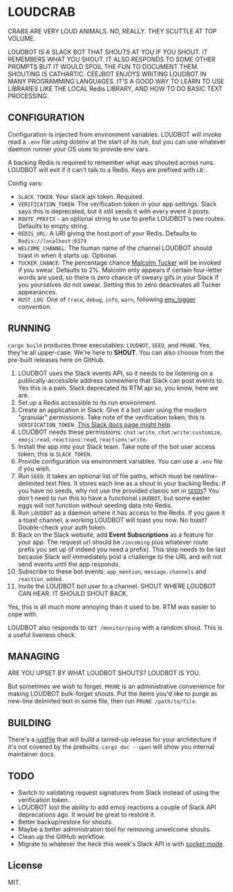 # LOUDCRAB

CRABS ARE VERY LOUD ANIMALS. NO, REALLY. THEY SCUTTLE AT TOP VOLUME.

LOUDBOT IS A SLACK BOT THAT SHOUTS AT YOU IF YOU SHOUT. IT REMEMBERS WHAT YOU SHOUT. IT ALSO RESPONDS TO SOME OTHER PROMPTS BUT IT WOULD SPOIL THE FUN TO DOCUMENT THEM. SHOUTING IS CATHARTIC. CEEJBOT ENJOYS WRITING LOUDBOT IN MANY PROGRAMMING LANGUAGES. IT'S A GOOD WAY TO LEARN TO USE LIBRARIES LIKE THE LOCAL Redis LIBRARY, AND HOW TO DO BASIC TEXT PROCESSING.

## CONFIGURATION

Configuration is injected from environment variables. LOUDBOT will invoke read a `.env` file using dotenv at the start of its run, but you can use whatever daemon runner your OS uses to provide env vars.

A backing Redis is required to remember what was shouted across runs. LOUDBOT will exit if it can't talk to a Redis. Keys are prefixed with `LB:`.

Config vars:

- `SLACK_TOKEN`: Your slack api token. Required.
- `VERIFICATION_TOKEN`: The verification token in your app settings. Slack says this is deprecated, but it still sends it with every event it posts.
- `ROUTE_PREFIX` - an optional string to use to prefix LOUDBOT's two routes. Defaults to empty string.
- `REDIS_URL`: A URI giving the host:port of your Redis. Defaults to `Redis://localhost:6379`
- `WELCOME_CHANNEL`: The human name of the channel LOUDBOT should toast in when it starts up. Optional.
- `TUCKER_CHANCE`: The percentage chance [Malcolm Tucker](https://en.wikipedia.org/wiki/Malcolm_Tucker) will be invoked if you swear. Defaults to 2%. Malcolm only appears if certain four-letter words are used, so there is zero chance of sweary gifs in your Slack if you yourselves do not swear. Setting this to zero deactivates all Tucker appearances.
- `RUST_LOG`: One of `trace`, `debug`, `info`, `warn`, following [env_logger](https://lib.rs/crates/env_logger) convention.

## RUNNING

`cargo build` produces three executables: `LOUDBOT`, `SEED`, and `PRUNE`. Yes, they're all upper-case. We're here to __SHOUT__. You can also choose from the pre-built releases here on GitHub.

1. LOUDBOT uses the Slack events API, so it needs to be listening on a publically-accessible address somewhere that Slack can post events to. Yes this is a pain. Slack deprecated its RTM api so, you know, here we are.
2. Set up a Redis accessible to its run environment.
3. Create an application in Slack. Give it a bot user using the modern "granular" permissions. Take note of the verification token; this is `VERIFICATION_TOKEN`. [This Slack docs page might help](https://api.slack.com/bot-users).
4. LOUDBOT needs these permissions: `chat:write`, `chat:write:customize`, `emoji:read`, `reactions:read`, `reactions:write`.
5. Install the app into your Slack team. Take note of the bot user access token; this is `SLACK_TOKEN`.
6. Provide configuration via environment variables. You can use a `.env` file if you wish.
7. Run `SEED`. It takes an optional list of file paths, which must be newline-delimited text files. It stores each line as a shout in your backing Redis. If you have no seeds, why not use the provided classic set in [`SEEDS`](https://github.com/ceejbot/LOUDCRAB/blob/latest/SEEDS)? You don't need to run this to have a functional `LOUDBOT`, but some easter eggs will not function without seeding data into Redis.
8. Run `LOUDBOT` as a daemon where it has access to the Redis.  If you gave it a toast channel, a working LOUDBOT will toast you now. No toast? Double-check your auth token.
9. Back on the Slack website, add __Event Subscriptions__ as a feature for your app. The request url should be `/incoming` plus whatever route prefix you set up (if indeed you need a prefix). This step needs to be last because Slack will immediately post a challenge to the URL and will not send events until the app responds.
10. Subscribe to these bot events: `app_mention`, `message.channels` and `reaction_added`.
11. Invite the LOUDBOT bot user to a channel. SHOUT WHERE LOUDBOT CAN HEAR. IT SHOULD SHOUT BACK.

Yes, this is all much more annoying than it used to be. RTM was easier to cope with.

LOUDBOT also responds to `GET /monitor/ping` with a random shout. This is a useful liveness check.

## MANAGING

ARE YOU UPSET BY WHAT LOUDBOT SHOUTS? LOUDBOT IS YOU.

But sometimes we wish to forget. `PRUNE` is an administrative convenience for making LOUDBOT bulk-forget shouts. Put the items you'd like to purge as new-line delimited text in some file, then run `PRUNE /path/to/file`.

## BUILDING

There's a [justfile](https://github.com/casey/just) that will build a tarred-up release for your architecture if it's not covered by the prebuilts. `cargo doc --open` will show you internal maintainer docs.

## TODO

- Switch to validating request signatures from Slack instead of using the verification token.
- LOUDBOT lost the ability to add emoji reactions a couple of Slack API deprecations ago. It would be great to restore it.
- Better backup/restore for shouts.
- Maybe a better administration tool for removing unwelcome shouts.
- Clean up the GitHub workflow.
- Migrate to whatever the heck this week's Slack API is with [socket mode](https://api.slack.com/apis/connections).

## License

MIT.
